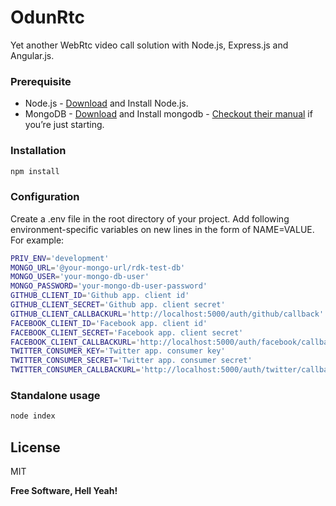 # OdunRtc

Yet another WebRtc video call solution with Node.js, Express.js and Angular.js.

### Prerequisite

* Node.js - [Download](https://nodejs.org/en/download/) and Install Node.js.
* MongoDB - [Download](https://www.mongodb.org/downloads#production) and Install mongodb - [Checkout their manual](https://docs.mongodb.org/manual/) if you’re just starting.

### Installation

```sh
npm install
```

### Configuration

Create a .env file in the root directory of your project. Add following environment-specific variables on new lines in the form of NAME=VALUE. For example:

```sh
PRIV_ENV='development'
MONGO_URL='@your-mongo-url/rdk-test-db'
MONGO_USER='your-mongo-db-user'
MONGO_PASSWORD='your-mongo-db-user-password'
GITHUB_CLIENT_ID='Github app. client id'
GITHUB_CLIENT_SECRET='Github app. client secret'
GITHUB_CLIENT_CALLBACKURL='http://localhost:5000/auth/github/callback'
FACEBOOK_CLIENT_ID='Facebook app. client id'
FACEBOOK_CLIENT_SECRET='Facebook app. client secret'
FACEBOOK_CLIENT_CALLBACKURL='http://localhost:5000/auth/facebook/callback'
TWITTER_CONSUMER_KEY='Twitter app. consumer key'
TWITTER_CONSUMER_SECRET='Twitter app. consumer secret'
TWITTER_CONSUMER_CALLBACKURL='http://localhost:5000/auth/twitter/callback'
```

### Standalone usage
```sh
node index
```

License
----
MIT

**Free Software, Hell Yeah!**
